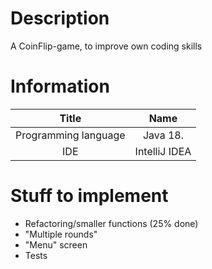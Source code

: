# Description
A CoinFlip-game, to improve own coding skills

# Information
|        Title         |           Name            | 
|:--------------------:|:-------------------------:|
| Programming language |          Java 18.         | 
|         IDE          |       IntelliJ IDEA       |   
 

# Stuff to implement
* Refactoring/smaller functions (25% done)
* "Multiple rounds"
* "Menu" screen
* Tests
